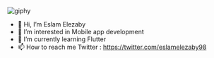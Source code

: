 ![giphy](https://user-images.githubusercontent.com/85620139/129036018-40854b69-6802-4b50-a4db-a62831548a0a.gif)


- 👋 Hi, I’m Eslam Elezaby
- 👀 I’m interested in Mobile app development
- 🌱 I’m currently learning Flutter
- 📫 How to reach me
Twitter : https://twitter.com/eslamelezaby98

<!---
eslamelezaby98/eslamelezaby98 is a ✨ special ✨ repository because its `README.md` (this file) appears on your GitHub profile.
You can click the Preview link to take a look at your changes.
--->
